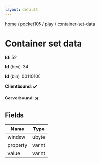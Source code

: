 ```yaml
---
layout: default
---
```


[home](/)  /  [pocket105](/protocol/pocket105)  /  [play](/protocol/pocket105/play)  /  container-set-data

# Container set data

**Id**: 52

**Id** (hex): 34

**Id** (bin): 00110100

**Clientbound**: ✔️

**Serverbound**: ✖️

## Fields

Name | Type
---|---
window | ubyte
property | varint
value | varint

